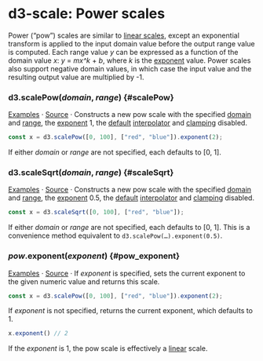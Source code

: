 # d3-scale: Power scales

Power (“pow”) scales are similar to [linear scales](./linear.md), except an exponential transform is applied to the input domain value before the output range value is computed. Each range value *y* can be expressed as a function of the domain value *x*: *y* = *mx^k* + *b*, where *k* is the [exponent](#pow_exponent) value. Power scales also support negative domain values, in which case the input value and the resulting output value are multiplied by -1.

### d3.scalePow(*domain*, *range*) {#scalePow}

[Examples](https://observablehq.com/@d3/continuous-scales) · [Source](https://github.com/d3/d3-scale/blob/main/src/pow.js) · Constructs a new pow scale with the specified [domain](./linear.md#linear_domain) and [range](./linear.md#linear_range), the [exponent](#pow_exponent) 1, the [default](../d3-interpolate/value.md#interpolate) [interpolator](./linear.md#linear_interpolate) and [clamping](./linear.md#linear_clamp) disabled.

```js
const x = d3.scalePow([0, 100], ["red", "blue"]).exponent(2);
```

If either *domain* or *range* are not specified, each defaults to [0, 1].

### d3.scaleSqrt(*domain*, *range*) {#scaleSqrt}

[Examples](https://observablehq.com/@d3/continuous-scales) · [Source](https://github.com/d3/d3-scale/blob/main/src/pow.js) · Constructs a new pow scale with the specified [domain](./linear.md#linear_domain) and [range](./linear.md#linear_range), the [exponent](#pow_exponent) 0.5, the [default](../d3-interpolate/value.md#interpolate) [interpolator](./linear.md#linear_interpolate) and [clamping](./linear.md#linear_clamp) disabled.

```js
const x = d3.scaleSqrt([0, 100], ["red", "blue"]);
```

If either *domain* or *range* are not specified, each defaults to [0, 1]. This is a convenience method equivalent to `d3.scalePow(…).exponent(0.5)`.

### *pow*.exponent(*exponent*) {#pow_exponent}

[Examples](https://observablehq.com/@d3/continuous-scales) · [Source](https://github.com/d3/d3-scale/blob/main/src/pow.js) · If *exponent* is specified, sets the current exponent to the given numeric value and returns this scale.

```js
const x = d3.scalePow([0, 100], ["red", "blue"]).exponent(2);
```

If *exponent* is not specified, returns the current exponent, which defaults to 1.

```js
x.exponent() // 2
```

If the *exponent* is 1, the pow scale is effectively a [linear](./linear.md) scale.
